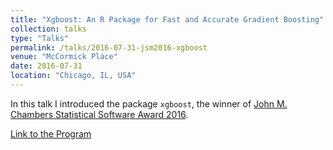 ```yaml
---
title: "Xgboost: An R Package for Fast and Accurate Gradient Boosting"
collection: talks
type: "Talks"
permalink: /talks/2016-07-31-jsm2016-xgboost
venue: "McCormick Place"
date: 2016-07-31
location: "Chicago, IL, USA"
---
```


In this talk I introduced the package `xgboost`, the winner of [John M. Chambers Statistical Software Award 2016](http://stat-computing.org/awards/jmc/winners.html).

[Link to the Program](https://ww2.amstat.org/meetings/jsm/2016/onlineprogram/AbstractDetails.cfm?abstractid=320561)
